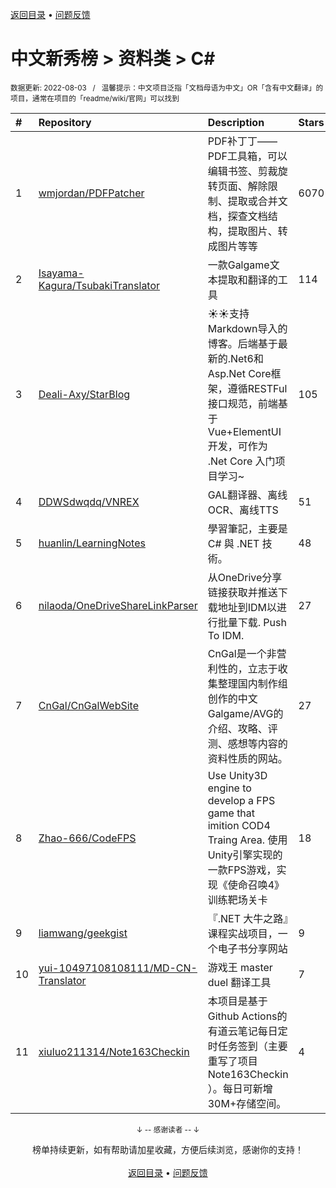 <a href="https://gitee.com/GrowingGit/GitHub-Chinese-Top-Charts#github中文排行榜">返回目录</a> • <a href="/content/docs/feedback.md">问题反馈</a>

# 中文新秀榜 > 资料类 > C#
<sub>数据更新: 2022-08-03&nbsp;&nbsp;&nbsp;/&nbsp;&nbsp;&nbsp;温馨提示：中文项目泛指「文档母语为中文」OR「含有中文翻译」的项目，通常在项目的「readme/wiki/官网」可以找到</sub>

|#|Repository|Description|Stars|Updated|Created|
|:-|:-|:-|:-|:-|:-|
|1|[wmjordan/PDFPatcher](https://github.com/wmjordan/PDFPatcher)|PDF补丁丁——PDF工具箱，可以编辑书签、剪裁旋转页面、解除限制、提取或合并文档，探查文档结构，提取图片、转成图片等等|6070|2022-07-22|2021-12-24|
|2|[Isayama-Kagura/TsubakiTranslator](https://github.com/Isayama-Kagura/TsubakiTranslator)|一款Galgame文本提取和翻译的工具|114|2022-04-16|2021-09-21|
|3|[Deali-Axy/StarBlog](https://github.com/Deali-Axy/StarBlog)|☀☀支持Markdown导入的博客。后端基于最新的.Net6和Asp.Net Core框架，遵循RESTFul接口规范，前端基于Vue+ElementUI开发，可作为 .Net Core 入门项目学习~|105|2022-07-27|2022-02-15|
|4|[DDWSdwqdq/VNREX](https://github.com/DDWSdwqdq/VNREX)|GAL翻译器、离线OCR、离线TTS|51|2022-04-14|2021-12-27|
|5|[huanlin/LearningNotes](https://github.com/huanlin/LearningNotes)|學習筆記，主要是 C# 與 .NET 技術。|48|2022-04-21|2022-02-08|
|6|[nilaoda/OneDriveShareLinkParser](https://github.com/nilaoda/OneDriveShareLinkParser)|从OneDrive分享链接获取并推送下载地址到IDM以进行批量下载. Push To IDM.|27|2022-02-19|2022-02-10|
|7|[CnGal/CnGalWebSite](https://github.com/CnGal/CnGalWebSite)|CnGal是一个非营利性的，立志于收集整理国内制作组创作的中文Galgame/AVG的介绍、攻略、评测、感想等内容的资料性质的网站。|27|2022-07-23|2021-12-06|
|8|[Zhao-666/CodeFPS](https://github.com/Zhao-666/CodeFPS)|Use Unity3D engine to develop a FPS game that imition COD4 Traing Area. 使用Unity引擎实现的一款FPS游戏，实现《使命召唤4》训练靶场关卡|18|2022-02-13|2021-10-12|
|9|[liamwang/geekgist](https://github.com/liamwang/geekgist)|『.NET 大牛之路』课程实战项目，一个电子书分享网站|9|2022-05-19|2021-10-21|
|10|[yui-10497108108111/MD-CN-Translator](https://github.com/yui-10497108108111/MD-CN-Translator)|游戏王 master duel 翻译工具|7|2022-02-23|2022-01-23|
|11|[xiuluo211314/Note163Checkin](https://github.com/xiuluo211314/Note163Checkin)|本项目是基于Github Actions的有道云笔记每日定时任务签到（主要重写了项目Note163Checkin ）。每日可新增30M+存储空间。|4|2022-07-24|2022-07-14|

<div align="center">
    <p><sub>↓ -- 感谢读者 -- ↓</sub></p>
    榜单持续更新，如有帮助请加星收藏，方便后续浏览，感谢你的支持！
</div>

<br/>

<div align="center"><a href="https://gitee.com/GrowingGit/GitHub-Chinese-Top-Charts#github中文排行榜">返回目录</a> • <a href="/content/docs/feedback.md">问题反馈</a></div>
